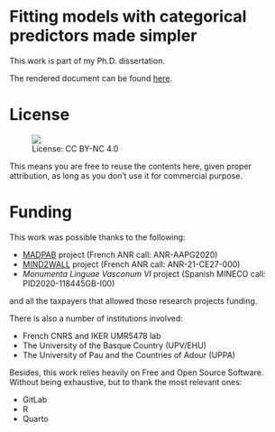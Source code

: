 

# Fitting models with categorical predictors made simpler

This work is part of my Ph.D. dissertation.

The rendered document can be found
[here](https://urrestarazu.gitlab.io/indexing-categorical-predictors/).

# License

<figure>
<a href="https://creativecommons.org/licenses/by-nc/4.0/"><img
src="https://img.shields.io/badge/License-CC%20BY--NC%204.0-lightgrey.svg" /></a>
<figcaption>License: CC BY-NC 4.0</figcaption>
</figure>

This means you are free to reuse the contents here, given proper
attribution, as long as you don’t use it for commercial purpose.

# Funding

This work was possible thanks to the following:

-   [MADPAB](https://egurtzegi.github.io/projects/madpab/) project
    (French ANR call: ANR-AAPG2020)
-   [MIND2WALL](https://anr.fr/Project-ANR-21-CE27-0005) project (French
    ANR call: ANR-21-CE27-000)
-   *Monumenta Linguae Vasconum VI* project (Spanish MINECO call:
    PID2020-118445GB-I00)

and all the taxpayers that allowed those research projects funding.

There is also a number of institutions involved:

-   French CNRS and IKER UMR5478 lab
-   The University of the Basque Country (UPV/EHU)
-   The University of Pau and the Countries of Adour (UPPA)

Besides, this work relies heavily on Free and Open Source Software.
Without being exhaustive, but to thank the most relevant ones:

-   GitLab
-   R
-   Quarto
